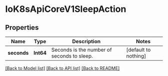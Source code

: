 # IoK8sApiCoreV1SleepAction


## Properties
Name | Type | Description | Notes
------------ | ------------- | ------------- | -------------
**seconds** | **Int64** | Seconds is the number of seconds to sleep. | [default to nothing]


[[Back to Model list]](../README.md#models) [[Back to API list]](../README.md#api-endpoints) [[Back to README]](../README.md)


